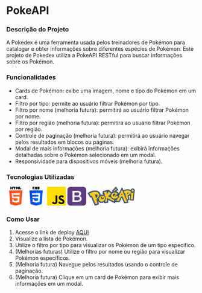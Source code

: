 <h1>PokeAPI</h1>

<h3>Descrição do Projeto</h3>
A Pokedex é uma ferramenta usada pelos treinadores de Pokémon para catalogar e obter informações sobre diferentes espécies de Pokémon. Este projeto de Pokedex utiliza a PokeAPI RESTful para buscar informações sobre os Pokémon.

<h3>Funcionalidades</h3>
<ul>
    <li>Cards de Pokémon: exibe uma imagem, nome e tipo do Pokémon em um card.</li>
    <li>Filtro por tipo: permite ao usuário filtrar Pokémon por tipo.</li>
    <li>Filtro por nome (melhoria futura): permitirá ao usuário filtrar Pokémon por nome.</li>
    <li>Filtro por região (melhoria futura): permitirá ao usuário filtrar Pokémon por região.</li>
    <li>Controle de paginação (melhoria futura): permitirá ao usuário navegar pelos resultados em blocos ou páginas.</li>
    <li>Modal de mais informações (melhoria futura): exibirá informações detalhadas sobre o Pokémon selecionado em um modal.</li>
    <li>Responsividade para dispositivos móveis (melhoria futura).</li>
</ul>

<h3>Tecnologias Utilizadas</h3>
<div class="d-flex flex-wrap gap-4">
    <img src="README-Content/html-5.png" alt="html-logo" height="50" title="HTML">
    <img src="README-Content/css-3.png" alt="css-logo" height="50" title="CSS">
    <img src="README-Content/js.png" alt="javascript-logo" height="50" title="Javascript">
    <img src="README-Content/bootstrap.png" alt="bootstrap-logo" height="50" title="Bootstrap">
    <img src="README-Content/pokeapi.png" alt="pokepi-logo" height="50" title="PokeAPI">
</div>

<h3>Como Usar</h3>
<ol>
    <li>Acesse o link de deploy <a href="https://houdinigm.github.io/Pokedex-API/">AQUI</a></li>
    <li>Visualize a lista de Pokémon.</li>
    <li>Utilize o filtro por tipo para visualizar os Pokémon de um tipo específico.</li>
    <li>(Melhorias futuras) Utilize o filtro por nome ou região para visualizar Pokémon específicos.</li>
    <li>(Melhoria futura) Navegue pelos resultados usando o controle de paginação.</li>
    <li>(Melhoria futura) Clique em um card de Pokémon para exibir mais informações em um modal.</li>
</ol>